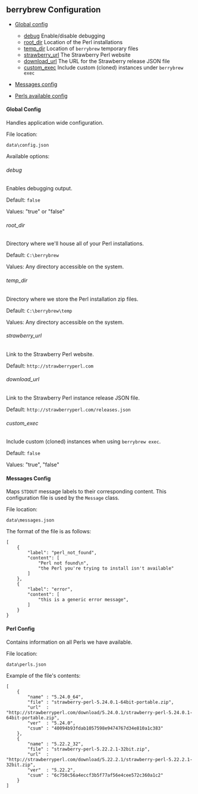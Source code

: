## berrybrew Configuration

- [Global config](#global-config)
    - [debug](#debug) Enable/disable debugging
    - [root_dir](#root_dir) Location of the Perl installations
    - [temp_dir](#temp_dir) Location of `berrybrew` temporary files
    - [strawberry_url](#strawberry_url) The Strawberry Perl website
    - [download_url](#download_url) The URL for the Strawberry release JSON file
    - [custom_exec](#custom_exec) Include custom (cloned) instances under `berrybrew exec`
    
- [Messages config](#messages-config)

- [Perls available config](#perl-config)

#### Global Config

Handles application wide configuration.

File location:

    data\config.json

Available options:

###### debug

Enables debugging output.

Default: `false`

Values: "true" or "false"

###### root_dir

Directory where we'll house all of your Perl installations. 

Default: `C:\berrybrew`

Values: Any directory accessible on the system.

###### temp_dir

Directory where we store the Perl installation zip files.

Default: `C:\berrybrew\temp`

Values: Any directory accessible on the system.

###### strawberry_url

Link to the Strawberry Perl website.

Default: `http://strawberryperl.com`

###### download_url

Link to the Strawberry Perl instance release JSON file.

Default: `http://strawberryperl.com/releases.json`

###### custom_exec

Include custom (cloned) instances when using `berrybrew exec`.

Default: `false`

Values:  "true", "false"

#### Messages Config

Maps `STDOUT` message labels to their corresponding content. This configuration file is used by the `Message` class.

File location:

    data\messages.json

The format of the file is as follows:

    [
        {
            "label": "perl_not_found",
            "content": [
                "Perl not found\n",
                "the Perl you're trying to install isn't available"
            ]
        },
        {
            "label": "error",
            "content": [
                "this is a generic error message",
            ]
        }
    }

#### Perl Config

Contains information on all Perls we have available.

File location:

    data\perls.json

Example of the file's contents:

    [
        {
            "name" : "5.24.0_64",
            "file" : "strawberry-perl-5.24.0.1-64bit-portable.zip",
            "url"  : "http://strawberryperl.com/download/5.24.0.1/strawberry-perl-5.24.0.1-64bit-portable.zip",
            "ver"  : "5.24.0",
            "csum" : "40094b93fdab1057598e9474767d34e810a1c383"
        },
        {
            "name" : "5.22.2_32",
            "file" : "strawberry-perl-5.22.2.1-32bit.zip",
            "url"  : "http://strawberryperl.com/download/5.22.2.1/strawberry-perl-5.22.2.1-32bit.zip",
            "ver"  : "5.22.2",
            "csum" : "6c750c56a4eccf3b5f77af56e4cee572c360a1c2"
        }
    ]
